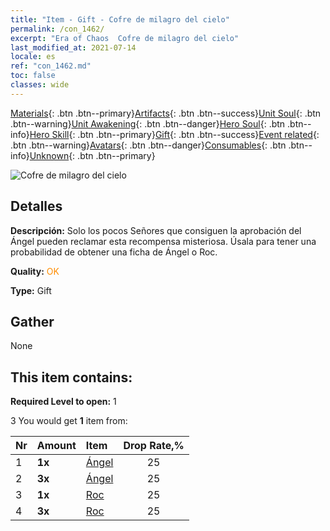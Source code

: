 ```yaml
---
title: "Item - Gift - Cofre de milagro del cielo"
permalink: /con_1462/
excerpt: "Era of Chaos  Cofre de milagro del cielo"
last_modified_at: 2021-07-14
locale: es
ref: "con_1462.md"
toc: false
classes: wide
---
```

 [Materials](/ItemsES/){: .btn .btn--primary}[Artifacts](/ItemsES/Artifacts/){: .btn .btn--success}[Unit Soul](/ItemsES/UnitSoul/){: .btn .btn--warning}[Unit Awakening](/ItemsES/UnitAwakening/){: .btn .btn--danger}[Hero Soul](/ItemsES/HeroSoul/){: .btn .btn--info}[Hero Skill](/ItemsES/HeroSkill/){: .btn .btn--primary}[Gift](/ItemsES/Gift/){: .btn .btn--success}[Event related](/ItemsES/Events/){: .btn .btn--warning}[Avatars](/ItemsES/Avatars/){: .btn .btn--danger}[Consumables](/ItemsES/Consumables/){: .btn .btn--info}[Unknown](/ItemsES/Unknown/){: .btn .btn--primary}

 ![Cofre de milagro del cielo](/images/t/i_907076.png)

## Detalles
 **Descripción:** Solo los pocos Señores que consiguen la aprobación del Ángel pueden reclamar esta recompensa misteriosa. Úsala para tener una probabilidad de obtener una ficha de Ángel o Roc.

 **Quality:** <span style="color: #FF8C00">OK</span>

 **Type:** Gift

## Gather

  None

## This item contains:

 **Required Level to open:** 1

 3 You would get **1** item  from:

  | Nr | Amount |     Item    | Drop Rate,% |
  |:---|:-------|:------------|:---------:|
  | 1 |  **1x** | [Ángel](/ItemsES/unt_196/) | 25 | 
  | 2 |  **3x** | [Ángel](/ItemsES/unt_196/) | 25 | 
  | 3 |  **1x** | [Roc](/ItemsES/unt_221/) | 25 | 
  | 4 |  **3x** | [Roc](/ItemsES/unt_221/) | 25 | 
